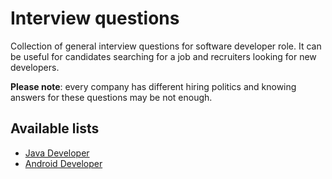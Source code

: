 Interview questions
===================

Collection of general interview questions for software developer role. It can be useful for candidates searching for a job and recruiters looking for new developers.

**Please note**: every company has different hiring politics and knowing answers for these questions may be not enough.

Available lists
---------------
- [Java Developer](https://github.com/pwittchen/interview-questions/blob/master/java-developer.MD)
- [Android Developer](https://github.com/pwittchen/interview-questions/blob/master/android-developer.MD)
